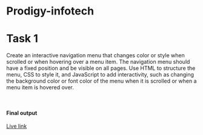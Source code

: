 # Prodigy-infotech
<h1>Task 1</h1>
<p>Create an interactive navigation menu that changes color or style when scrolled or when hovering over a menu item. The navigation menu should have a fixed position and be visible on all pages. Use HTML to structure the menu, CSS to style it, and JavaScript to add interactivity, such as changing the background color or font color of the menu when it is scrolled or when a menu item is hovered over. </p><br>
<h4>Final output</h4>
<a href = "https://prodigyinfotech.netlify.app/" target = "main">Live link</a>

